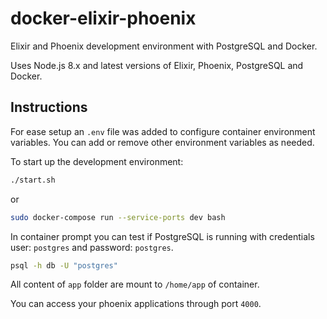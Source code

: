 # docker-elixir-phoenix
Elixir and Phoenix development environment with PostgreSQL and Docker.

Uses Node.js 8.x and latest versions of Elixir, Phoenix, PostgreSQL and Docker.

## Instructions

For ease setup an `.env` file was added to configure container environment variables. You can add or remove other environment variables as needed.

To start up the development environment:
```bash
./start.sh
```
or
```bash
sudo docker-compose run --service-ports dev bash
```

In container prompt you can test if PostgreSQL is running with credentials user: `postgres` and password: `postgres`.
```bash
psql -h db -U "postgres"
```

All content of `app` folder are mount to `/home/app` of container.

You can access your phoenix applications through port `4000`.